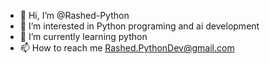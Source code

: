 - 👋 Hi, I’m @Rashed-Python
- 👀 I’m interested in Python programing and ai development
- 🌱 I’m currently learning python 
- 📫 How to reach me Rashed.PythonDev@gmail.com
